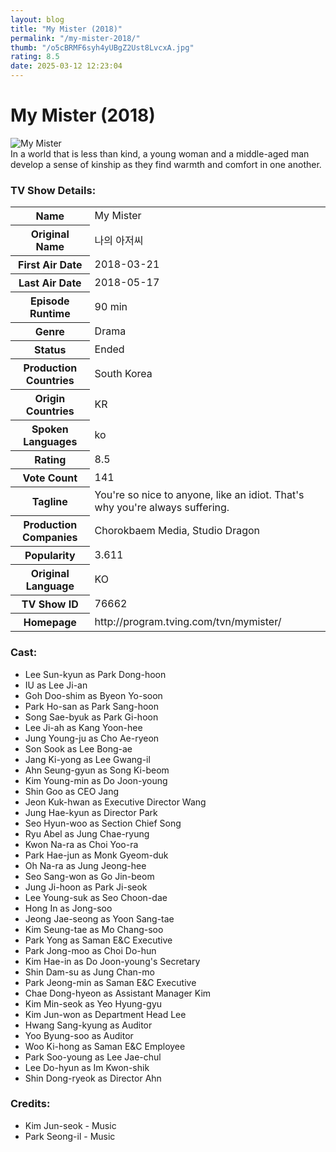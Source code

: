 ```yaml
---
layout: blog
title: "My Mister (2018)"
permalink: "/my-mister-2018/"
thumb: "/o5cBRMF6syh4yUBgZ2Ust8LvcxA.jpg"
rating: 8.5
date: 2025-03-12 12:23:04
---
```

<h1 class="title">My Mister (2018)</h1><div class="poster"><img src="{{ site.imglink }}/o5cBRMF6syh4yUBgZ2Ust8LvcxA.jpg" class="img-fluid my-3" alt="My Mister"/></div><div class="plot">In a world that is less than kind, a young woman and a middle-aged man develop a sense of kinship as they find warmth and comfort in one another.</div><h3>TV Show Details:</h3><table class="table table-bordered details"><tr><th>Name</th><td>My Mister</td></tr><tr><th>Original Name</th><td>나의 아저씨</td></tr><tr><th>First Air Date</th><td>2018-03-21</td></tr><tr><th>Last Air Date</th><td>2018-05-17</td></tr><tr><th>Episode Runtime</th><td>90 min</td></tr><tr><th>Genre</th><td>Drama</td></tr><tr><th>Status</th><td>Ended</td></tr><tr><th>Production Countries</th><td>South Korea</td></tr><tr><th>Origin Countries</th><td>KR</td></tr><tr><th>Spoken Languages</th><td>ko</td></tr><tr><th>Rating</th><td>8.5</td></tr><tr><th>Vote Count</th><td>141</td></tr><tr><th>Tagline</th><td>You're so nice to anyone, like an idiot. That's why you're always suffering.</td></tr><tr><th>Production Companies</th><td>Chorokbaem Media, Studio Dragon</td></tr><tr><th>Popularity</th><td>3.611</td></tr><tr><th>Original Language</th><td>KO</td></tr><tr><th>TV Show ID</th><td>76662</td></tr><tr><th>Homepage</th><td>http://program.tving.com/tvn/mymister/</td></tr></table><h3>Cast:</h3><ul class="list-group cast"><li>Lee Sun-kyun as Park Dong-hoon</li><li>IU as Lee Ji-an</li><li>Goh Doo-shim as Byeon Yo-soon</li><li>Park Ho-san as Park Sang-hoon</li><li>Song Sae-byuk as Park Gi-hoon</li><li>Lee Ji-ah as Kang Yoon-hee</li><li>Jung Young-ju as Cho Ae-ryeon</li><li>Son Sook as Lee Bong-ae</li><li>Jang Ki-yong as Lee Gwang-il</li><li>Ahn Seung-gyun as Song Ki-beom</li><li>Kim Young-min as Do Joon-young</li><li>Shin Goo as CEO Jang</li><li>Jeon Kuk-hwan as Executive Director Wang</li><li>Jung Hae-kyun as Director Park</li><li>Seo Hyun-woo as Section Chief Song</li><li>Ryu Abel as Jung Chae-ryung</li><li>Kwon Na-ra as Choi Yoo-ra</li><li>Park Hae-jun as Monk Gyeom-duk</li><li>Oh Na-ra as Jung Jeong-hee</li><li>Seo Sang-won as Go Jin-beom</li><li>Jung Ji-hoon as Park Ji-seok</li><li>Lee Young-suk as Seo Choon-dae</li><li>Hong In as Jong-soo</li><li>Jeong Jae-seong as Yoon Sang-tae</li><li>Kim Seung-tae as Mo Chang-soo</li><li>Park Yong as Saman E&C Executive</li><li>Park Jong-moo as Choi Do-hun</li><li>Kim Hae-in as Do Joon-young's Secretary</li><li>Shin Dam-su as Jung Chan-mo</li><li>Park Jeong-min as Saman E&C Executive</li><li>Chae Dong-hyeon as Assistant Manager Kim</li><li>Kim Min-seok as Yeo Hyung-gyu</li><li>Kim Jun-won as Department Head Lee</li><li>Hwang Sang-kyung as Auditor</li><li>Yoo Byung-soo as Auditor</li><li>Woo Ki-hong as Saman E&C Employee</li><li>Park Soo-young as Lee Jae-chul</li><li>Lee Do-hyun as Im Kwon-shik</li><li>Shin Dong-ryeok as Director Ahn</li></ul><h3>Credits:</h3><ul class="list-group crew"><li>Kim Jun-seok - Music</li><li>Park Seong-il - Music</li></ul>
